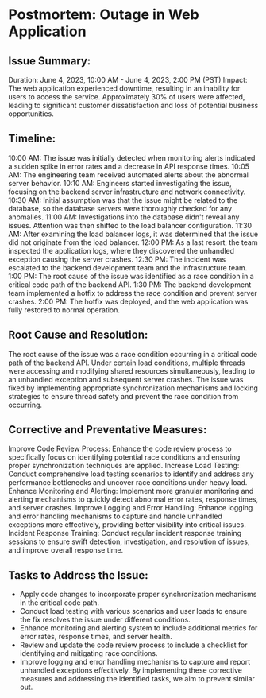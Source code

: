 # Postmortem: Outage in Web Application

## Issue Summary:
Duration: June 4, 2023, 10:00 AM - June 4, 2023, 2:00 PM (PST)
Impact: The web application experienced downtime, resulting in an inability for users to access the service. 
Approximately 30% of users were affected, leading to significant customer dissatisfaction and loss of potential business opportunities.

## Timeline:
10:00 AM: The issue was initially detected when monitoring alerts indicated a sudden spike in error rates and a decrease in API response times.
10:05 AM: The engineering team received automated alerts about the abnormal server behavior.
10:10 AM: Engineers started investigating the issue, focusing on the backend server infrastructure and network connectivity.
10:30 AM: Initial assumption was that the issue might be related to the database, so the database servers were thoroughly checked for any anomalies.
11:00 AM: Investigations into the database didn't reveal any issues. Attention was then shifted to the load balancer configuration.
11:30 AM: After examining the load balancer logs, it was determined that the issue did not originate from the load balancer.
12:00 PM: As a last resort, the team inspected the application logs, where they discovered the unhandled exception causing the server crashes.
12:30 PM: The incident was escalated to the backend development team and the infrastructure team.
1:00 PM: The root cause of the issue was identified as a race condition in a critical code path of the backend API.
1:30 PM: The backend development team implemented a hotfix to address the race condition and prevent server crashes.
2:00 PM: The hotfix was deployed, and the web application was fully restored to normal operation.

## Root Cause and Resolution:
The root cause of the issue was a race condition occurring in a critical code path of the backend API. Under certain load conditions, multiple threads were accessing and modifying shared resources simultaneously, leading to an unhandled exception and subsequent server crashes. 
The issue was fixed by implementing appropriate synchronization mechanisms and locking strategies to ensure thread safety and prevent the race condition from occurring.

## Corrective and Preventative Measures:
Improve Code Review Process: Enhance the code review process to specifically focus on identifying potential race conditions and ensuring proper synchronization techniques are applied.
Increase Load Testing: Conduct comprehensive load testing scenarios to identify and address any performance bottlenecks and uncover race conditions under heavy load.
Enhance Monitoring and Alerting: Implement more granular monitoring and alerting mechanisms to quickly detect abnormal error rates, response times, and server crashes.
Improve Logging and Error Handling: Enhance logging and error handling mechanisms to capture and handle unhandled exceptions more effectively, providing better visibility into critical issues.
Incident Response Training: Conduct regular incident response training sessions to ensure swift detection, investigation, and resolution of issues, and improve overall response time.

## Tasks to Address the Issue:

- Apply code changes to incorporate proper synchronization mechanisms in the critical code path.
- Conduct load testing with various scenarios and user loads to ensure the fix resolves the issue under different conditions.
- Enhance monitoring and alerting system to include additional metrics for error rates, response times, and server health.
- Review and update the code review process to include a checklist for identifying and mitigating race conditions.
- Improve logging and error handling mechanisms to capture and report unhandled exceptions effectively.
By implementing these corrective measures and addressing the identified tasks, we aim to prevent similar out.
